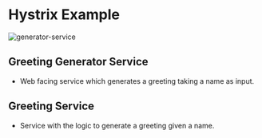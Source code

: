 # Hystrix Example

![generator-service](https://user-images.githubusercontent.com/29547780/107111592-3c63b200-6849-11eb-97aa-8fa49caedcab.png)

## Greeting Generator Service
- Web facing service which generates a greeting taking a name as input.

## Greeting Service
- Service with the logic to generate a greeting given a name.
